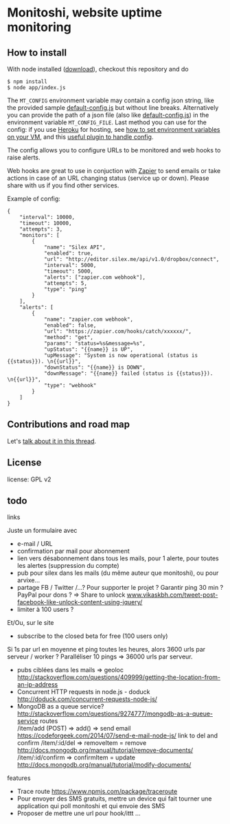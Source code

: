 # Monitoshi, website uptime monitoring

## How to install

With node installed ([download](http://nodejs.org/download)), checkout this repository and do

    $ npm install
    $ node app/index.js

The `MT_CONFIG` environment variable may contain a config json string, like the provided sample [default-config.js](https://github.com/lexoyo/Monitoshi/blob/master/default-config.js) but without line breaks. Alternatively you can provide the path of a json file (also like [default-config.js](https://github.com/lexoyo/Monitoshi/blob/master/default-config.js)) in the environment variable `MT_CONFIG_FILE`. Last method you can use for the config: if you use [Heroku](https://www.heroku.com) for hosting, see [how to set environment variables on your VM](https://devcenter.heroku.com/articles/config-vars), and this [useful plugin to handle config](https://github.com/ddollar/heroku-config).

The config allows you to configure URLs to be monitored and web hooks to raise alerts.

Web hooks are great to use in conjuction with [Zapier](https://zapier.com/) to send emails or take actions in case of an URL changing status (service up or down). Please share with us if you find other services.

Example of config:

```
{
    "interval": 10000,
    "timeout": 10000,
    "attempts": 3,
    "monitors": [
        {
            "name": "Silex API",
            "enabled": true,
            "url": "http://editor.silex.me/api/v1.0/dropbox/connect",
            "interval": 5000,
            "timeout": 5000,
            "alerts": ["zapier.com webhook"],
            "attempts": 5,
            "type": "ping"
        }
    ],
    "alerts": [
        {
            "name": "zapier.com webhook",
            "enabled": false,
            "url": "https://zapier.com/hooks/catch/xxxxxx/",
            "method": "get",
            "params": "status=%s&message=%s",
            "upStatus": "{{name}} is UP",
            "upMessage": "System is now operational (status is {{status}}). \n{{url}}",
            "downStatus": "{{name}} is DOWN",
            "downMessage": "{{name}} failed (status is {{status}}). \n{{url}}",
            "type": "webhook"
        }
    ]
}
```

## Contributions and road map

Let's [talk about it in this thread](https://github.com/lexoyo/Monitoshi/issues/1).

## License

license: GPL v2

## todo

links

  Juste un formulaire avec
  - e-mail / URL
  - confirmation par mail pour abonnement
  - lien vers désabonnement dans tous les mails, pour 1 alerte, pour toutes les alertes (suppression du compte)
  - pub pour silex dans les mails (du même auteur que monitoshi), ou pour arvixe...
  - partage FB / Twitter /...? Pour supporter le projet ? Garantir ping 30 min ? PayPal pour dons ?
    => Share to unlock www.vikaskbh.com/tweet-post-facebook-like-unlock-content-using-jquery/
  - limiter à 100 users ?

  Et/Ou, sur le site
  - subscribe to the closed beta for free (100 users only)

  Si 1s par url en moyenne et ping toutes les heures, alors 3600 urls par serveur / worker ? Paralléliser 10 pings => 36000 urls par serveur.

* pubs ciblées dans les mails => geoloc http://stackoverflow.com/questions/409999/getting-the-location-from-an-ip-address
* Concurrent HTTP requests in node.js - doduck http://doduck.com/concurrent-requests-node-js/
* MongoDB as a queue service? http://stackoverflow.com/questions/9274777/mongodb-as-a-queue-service
routes  
  /item/add (POST)
    => add()
    => send email https://codeforgeek.com/2014/07/send-e-mail-node-js/
       link to del and confirm
  /item/:id/del => removeItem = remove http://docs.mongodb.org/manual/tutorial/remove-documents/
  /item/:id/confirm => confirmItem = update http://docs.mongodb.org/manual/tutorial/modify-documents/


features

* Trace route https://www.npmjs.com/package/traceroute
* Pour envoyer des SMS gratuits, mettre un device qui fait tourner une application qui poll monitoshi et qui envoie des SMS
* Proposer de mettre une url pour hook/ittt ...
